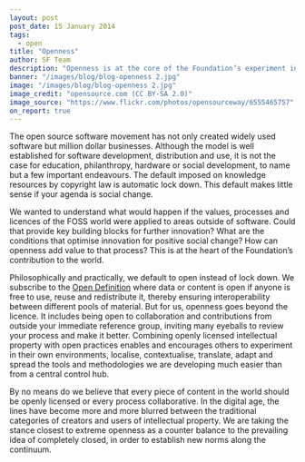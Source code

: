 ```yaml
---
layout: post
post_date: 15 January 2014
tags: 
  - open
title: "Openness"
author: SF Team
description: "Openness is at the core of the Foundation’s experiment in the world. Our founder and funder, Mark Shuttleworth, achieved great commercial success by building his first enterprise on existing free and open source software (FOSS) that was by its nature available for anyone to use and remix."
banner: "/images/blog/blog-openness 2.jpg"
image: "/images/blog/blog-openness 2.jpg"
image_credit: "opensource.com (CC BY-SA 2.0)"
image_source: "https://www.flickr.com/photos/opensourceway/6555465757"
on_report: true
---
```


The open source software movement has not only created widely used software but million dollar businesses. Although the model is well established for software development, distribution and use, it is not the case for education, philanthropy, hardware or social development, to name but a few important endeavours. The default imposed on knowledge resources by copyright law is automatic lock down. This default makes little sense if your agenda is social change.

We wanted to understand what would happen if the values, processes and licences of the FOSS world were applied to areas outside of software. Could that provide key building blocks for further innovation? What are the conditions that optimise innovation for positive social change? How can openness add value to that process? This is at the heart of the Foundation’s contribution to the world.

Philosophically and practically, we default to open instead of lock down. We subscribe to the <a title="http://opendefinition.org/" href="http://opendefinition.org/">Open Definition</a> where data or content is open if anyone is free to use, reuse and redistribute it, thereby ensuring interoperability between different pools of material. But for us, openness goes beyond the licence. It includes being open to collaboration and contributions from outside your immediate reference group, inviting many eyeballs to review your process and make it better. Combining openly licensed intellectual property with open practices enables and encourages others to experiment in their own environments, localise, contextualise, translate, adapt and spread the tools and methodologies we are developing much easier than from a central control hub.

By no means do we believe that every piece of content in the world should be openly licensed or every process collaborative. In the digital age, the lines have become more and more blurred between the traditional  categories of creators and users of intellectual property. We are taking the stance closest to extreme openness as a counter balance to the prevailing idea of completely closed, in order to establish new norms along the continuum.